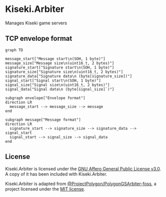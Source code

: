 # Kiseki.Arbiter

Manages Kiseki game servers

## TCP envelope format

```mermaid
graph TD

message_start["Message start\n(SOH, 1 byte)"]
message_size["Message size\n(uint16_t, 2 bytes)"]
signature_start["Signature start\n(SOH, 1 byte)"]
signature_size["Signature size\n(uint16_t, 2 bytes)"]
signature_data["Signature data\n (byte[signature_size])"]
signal_start["Signal start\n(SOH, 1 byte)"]
signal_size["Signal size\n(uint16_t, 2 bytes)"]
signal_data["Signal data\n (byte[signal_size]`)"]

subgraph envelope["Envelope format"]
direction LR
  message_start --> message_size --> message
end

subgraph message["Message format"]
direction LR
  signature_start --> signature_size --> signature_data --> signal_start
  signal_start --> signal_size --> signal_data
end
```

## License

Kiseki.Arbiter is licensed under the [GNU Affero General Public License v3.0](https://www.gnu.org/licenses/agpl-3.0.md). A copy of it has been included with Kiseki.Arbiter.

Kiseki.Arbiter is adapted from [@ProjectPolygon/PolygonGSArbiter-foss](https://github.com/ProjectPolygon/PolygonGSArbiter-foss), a project licensed under the [MIT license](https://github.com/ProjectPolygon/PolygonGSArbiter-foss/blob/main/LICENSE).
